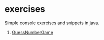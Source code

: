 # exercises
Simple console exercises and snippets in java.

1. <a href="https://github.com/clientelo/exercises/blob/master/src/GuessNumberGame.java">GuessNumberGame</a>
